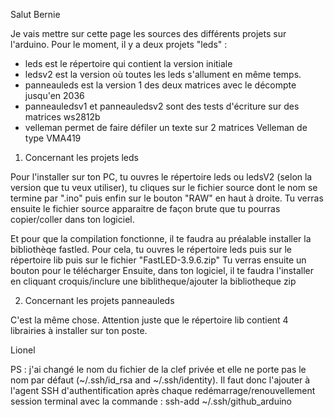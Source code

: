 Salut Bernie

Je vais mettre sur cette page les sources des différents projets sur l'arduino.
Pour le moment, il y a deux projets "leds" : 
* leds est le répertoire qui contient la version initiale
* ledsv2 est la version où toutes les leds s'allument en même temps.
* panneauleds est la version 1 des deux matrices avec le décompte jusqu'en 2036
* panneauledsv1 et panneauledsv2 sont des tests d'écriture sur des matrices  ws2812b
* velleman permet de faire défiler un texte sur 2 matrices Velleman de type VMA419

1. Concernant les projets leds

Pour l'installer sur ton PC, tu ouvres le répertoire leds ou ledsV2 (selon la version que tu veux utiliser), tu cliques sur le fichier source dont le nom se termine par ".ino" puis enfin sur le bouton "RAW" en haut à droite.
Tu verras ensuite le fichier source apparaitre de façon brute que tu pourras copier/coller dans ton logiciel.

Et pour que la compilation fonctionne, il te faudra au préalable installer la bibliothèqe fastled.
Pour cela, tu ouvres le répertoire leds puis sur le répertoire lib puis sur le fichier "FastLED-3.9.6.zip" 
Tu verras ensuite un bouton pour le télécharger
Ensuite, dans ton logiciel, il te faudra l'installer en cliquant croquis/inclure une biblitheque/ajouter la bibliotheque zip


2. Concernant les projets panneauleds

C'est la même chose.
Attention juste que le répertoire lib contient 4 librairies à installer sur ton poste.


Lionel



PS :  j'ai changé le nom du fichier de la clef privée et elle ne porte pas le nom par défaut (~/.ssh/id_rsa and ~/.ssh/identity). Il faut donc l'ajouter à l'agent SSH d'authentification après chaque redémarrage/renouvellement session terminal avec la commande :  ssh-add ~/.ssh/github_arduino




